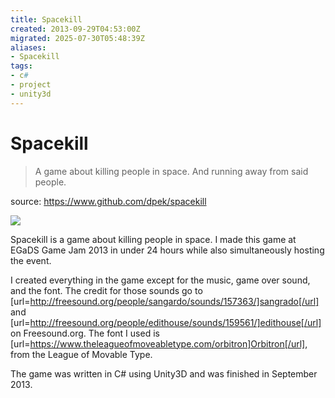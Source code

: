 ```yaml
---
title: Spacekill
created: 2013-09-29T04:53:00Z
migrated: 2025-07-30T05:48:39Z
aliases:
- Spacekill
tags:
- c#
- project
- unity3d
---
```


# Spacekill

> A game about killing people in space. And running away from said people.

source: https://www.github.com/dpek/spacekill

![](https://www.youtube.com/watch?v=7U43mUAXQlE)

Spacekill is a game about killing people in space. I made this game at EGaDS Game Jam 2013 in under 24 hours while also simultaneously hosting the event.

I created everything in the game except for the music, game over sound, and the font. The credit for those sounds go to [url=http://freesound.org/people/sangardo/sounds/157363/]sangrado[/url] and [url=http://freesound.org/people/edithouse/sounds/159561/]edithouse[/url] on Freesound.org. The font I used is [url=https://www.theleagueofmoveabletype.com/orbitron]Orbitron[/url], from the League of Movable Type.

The game was written in C# using Unity3D and was finished in September 2013.
